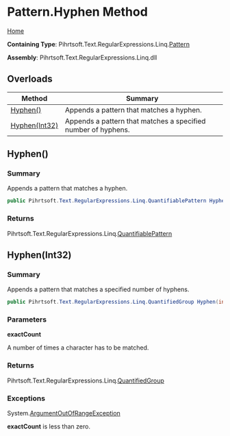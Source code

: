 # Pattern\.Hyphen Method

[Home](../../../../../../README.md)

**Containing Type**: Pihrtsoft\.Text\.RegularExpressions\.Linq\.[Pattern](../README.md)

**Assembly**: Pihrtsoft\.Text\.RegularExpressions\.Linq\.dll

## Overloads

| Method | Summary |
| ------ | ------- |
| [Hyphen()](#Pihrtsoft_Text_RegularExpressions_Linq_Pattern_Hyphen) | Appends a pattern that matches a hyphen\. |
| [Hyphen(Int32)](#Pihrtsoft_Text_RegularExpressions_Linq_Pattern_Hyphen_System_Int32_) | Appends a pattern that matches a specified number of hyphens\. |

## Hyphen\(\) <a name="Pihrtsoft_Text_RegularExpressions_Linq_Pattern_Hyphen"></a>

### Summary

Appends a pattern that matches a hyphen\.

```csharp
public Pihrtsoft.Text.RegularExpressions.Linq.QuantifiablePattern Hyphen()
```

### Returns

Pihrtsoft\.Text\.RegularExpressions\.Linq\.[QuantifiablePattern](../../QuantifiablePattern/README.md)

## Hyphen\(Int32\) <a name="Pihrtsoft_Text_RegularExpressions_Linq_Pattern_Hyphen_System_Int32_"></a>

### Summary

Appends a pattern that matches a specified number of hyphens\.

```csharp
public Pihrtsoft.Text.RegularExpressions.Linq.QuantifiedGroup Hyphen(int exactCount)
```

### Parameters

**exactCount**

A number of times a character has to be matched\.

### Returns

Pihrtsoft\.Text\.RegularExpressions\.Linq\.[QuantifiedGroup](../../QuantifiedGroup/README.md)

### Exceptions

System\.[ArgumentOutOfRangeException](https://docs.microsoft.com/en-us/dotnet/api/system.argumentoutofrangeexception)

**exactCount** is less than zero\.

